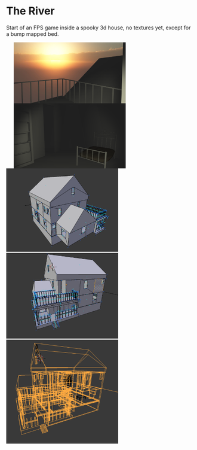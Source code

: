 # The River
Start of an FPS game inside a spooky 3d house, no textures yet, except for a bump mapped bed.

<img src="unitySC1.png" width="300" align="left" hspace="20">
<img src="unitySC2.png" width="300" align="left" hspace="20">
<img src="blenderSC1.png" width="300">
<img src="blenderSC2.png" width="300">
<img src="blenderSC3.png" width="300">

